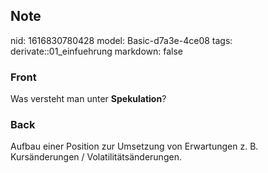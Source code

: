 ## Note
nid: 1616830780428
model: Basic-d7a3e-4ce08
tags: derivate::01_einfuehrung
markdown: false

### Front
Was versteht man unter <b>Spekulation</b>?

### Back
Aufbau einer Position zur Umsetzung von Erwartungen z. B. Kursänderungen / Volatilitätsänderungen.
